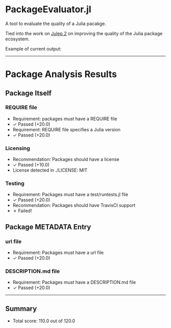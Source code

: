 PackageEvaluator.jl
===================

A tool to evaluate the quality of a Julia pacakge.

Tied into the work on [Julep 2](https://gist.github.com/IainNZ/6086173) on improving the quality of the Julia package ecosystem.

Example of current output:

---

# Package Analysis Results

## Package Itself

### REQUIRE file
- Requirement: packages must have a REQUIRE file
 - ✓ Passed (+20.0)
- Requirement: REQUIRE file specifies a Julia version
 - ✓ Passed (+20.0)

### Licensing
- Recommendation: Packages should have a license
 - ✓ Passed (+10.0)
 - License detected in ./LICENSE: MIT

### Testing
- Requirement: Packages must have a test/runtests.jl file
 - ✓ Passed (+20.0)
- Recommendation: Packages should have TravisCI support
 - ✗ Failed!

## Package METADATA Entry

### url file
- Requirement: Packages must have a url file
 - ✓ Passed (+20.0)

### DESCRIPTION.md file
- Requirement: Packages must have a DESCRIPTION.md file
 - ✓ Passed (+20.0)

---

## Summary
 - Total score: 110.0 out of 120.0
